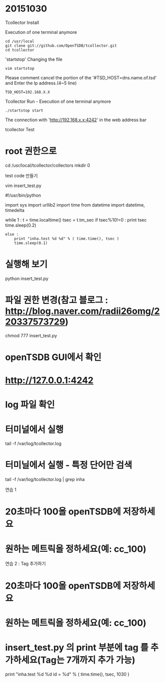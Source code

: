 # 20151030

Tcollector Install

Execution of one terminal anymore

    cd /usr/local
    git clone git://github.com/OpenTSDB/tcollector.git
    cd tcollector

'startstop' Changing the file

    vim startstop

Please comment cancel the portion of the '#TSD_HOST=dns.name.of.tsd' and Enter the Ip address.(4~5 line)

    TSD_HOST=192.168.X.X

Tcollector Run - Execution of one terminal anymore

    ./startstop start


The connection with 'http://192.168.x.x:4242' in the web address bar

tcollector Test

   # root 권한으로
   cd /usr/local/tcollector/collectors
   mkdir 0



test code 만들기

   vim insert_test.py

#!/usr/bin/python

import sys
import urllib2
import time
from datetime import datetime, timedelta

while 1 :
    t = time.localtime()
    tsec = t.tm_sec
    if tsec%10!=0 :
            print tsec
            time.sleep(0.2)

    else :
        print "inha.test %d %d" % ( time.time(), tsec )
        time.sleep(0.1)


   # 실행해 보기
   python insert_test.py

   # 파일 권한 변경(참고 블로그 : http://blog.naver.com/radii26omg/220337573729)
   chmod 777 insert_test.py

   # openTSDB GUI에서 확인
   # http://127.0.0.1:4242

   # log 파일 확인
   # 터미널에서 실행
   tail -f /var/log/tcollector.log

   # 터미닐에서 실행 - 특정 단어만 검색
   tail -f /var/log/tcollector.log | grep inha

연습 1

   # 20초마다 100을 openTSDB에 저장하세요
   # 원하는 메트릭을 정하세요(예: cc_100)

연습 2 : Tag 추가하기

   # 20초마다 100을 openTSDB에 저장하세요
   # 원하는 메트릭을 정하세요(예: cc_100)

   # insert_test.py 의 print 부분에 tag 를 추가하세요(Tag는 7개까지 추가 가능)
   print "inha.test %d %d id = %d" % ( time.time(), tsec, 1030 )

